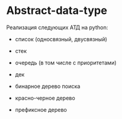 # Abstract-data-type

Реализация следующих АТД на python:
- список (односвязный, двусвязный)
- стек
- очередь (в том числе с приоритетами)
- дек 

- бинарное дерево поиска
- красно-черное дерево
- префиксное дерево
